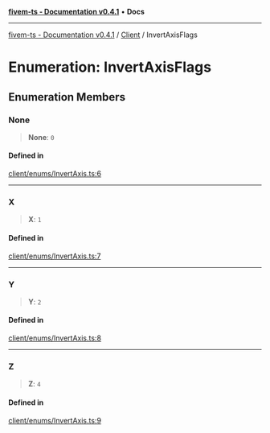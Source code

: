 [**fivem-ts - Documentation v0.4.1**](../../../README.md) • **Docs**

***

[fivem-ts - Documentation v0.4.1](../../../README.md) / [Client](../README.md) / InvertAxisFlags

# Enumeration: InvertAxisFlags

## Enumeration Members

### None

> **None**: `0`

#### Defined in

[client/enums/InvertAxis.ts:6](https://github.com/Purpose-Dev/fivem-ts/blob/main/src/client/enums/InvertAxis.ts#L6)

***

### X

> **X**: `1`

#### Defined in

[client/enums/InvertAxis.ts:7](https://github.com/Purpose-Dev/fivem-ts/blob/main/src/client/enums/InvertAxis.ts#L7)

***

### Y

> **Y**: `2`

#### Defined in

[client/enums/InvertAxis.ts:8](https://github.com/Purpose-Dev/fivem-ts/blob/main/src/client/enums/InvertAxis.ts#L8)

***

### Z

> **Z**: `4`

#### Defined in

[client/enums/InvertAxis.ts:9](https://github.com/Purpose-Dev/fivem-ts/blob/main/src/client/enums/InvertAxis.ts#L9)
